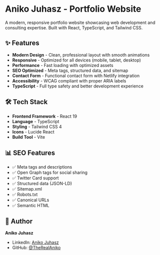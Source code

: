 # Aniko Juhasz - Portfolio Website

A modern, responsive portfolio website showcasing web development and consulting expertise. Built with React, TypeScript, and Tailwind CSS.

## ✨ Features

- **Modern Design** - Clean, professional layout with smooth animations
- **Responsive** - Optimized for all devices (mobile, tablet, desktop)
- **Performance** - Fast loading with optimized assets
- **SEO Optimized** - Meta tags, structured data, and sitemap
- **Contact Form** - Functional contact form with Netlify integration
- **Accessibility** - WCAG compliant with proper ARIA labels
- **TypeScript** - Full type safety and better development experience

## 🛠️ Tech Stack

- **Frontend Framework** - React 19
- **Language** - TypeScript
- **Styling** - Tailwind CSS 4
- **Icons** - Lucide React
- **Build Tool** - Vite

## 📊 SEO Features

- ✅ Meta tags and descriptions
- ✅ Open Graph tags for social sharing
- ✅ Twitter Card support
- ✅ Structured data (JSON-LD)
- ✅ Sitemap.xml
- ✅ Robots.txt
- ✅ Canonical URLs
- ✅ Semantic HTML

## 👤 Author

**Aniko Juhasz**
- LinkedIn: [Aniko Juhasz](https://www.linkedin.com/in/anikojuhasz/)
- GitHub: [@TheRealAniko](https://github.com/TheRealAniko)


